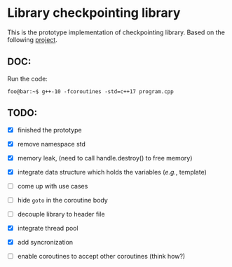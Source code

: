 # Library checkpointing library
This is the prototype implementation of checkpointing library. Based on the following [project](https://github.com/ljw1004/blog/tree/master/Async/AsyncWorkflow). 

## DOC:
Run the code: 
```console
foo@bar:~$ g++-10 -fcoroutines -std=c++17 program.cpp
```

## TODO:
- [x] finished the prototype
- [x] remove namespace std
- [x] memory leak, (need to call handle.destroy() to free memory)
- [x] integrate data structure which holds the variables (*e.g.*, template)
- [ ] come up with use cases
- [ ] hide ```goto``` in the coroutine body 
- [ ] decouple library to header file
- [x] integrate thread pool
- [x] add syncronization
- [ ] enable coroutines to accept other coroutines (think how?)  

